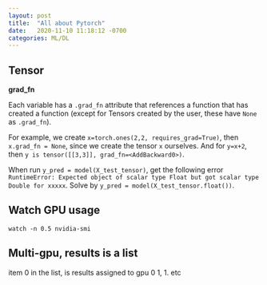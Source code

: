 ```yaml
---
layout: post
title:  "All about Pytorch"
date:   2020-11-10 11:18:12 -0700
categories: ML/DL
---
```


## Tensor

__grad_fn__

Each variable has a `.grad_fn` attribute that references a function that has created a function (except for Tensors created by the user, these have `None` as `.grad_fn`). 

For example, we create `x=torch.ones(2,2, requires_grad=True)`, then `x.grad_fn = None`, since we create the tensor `x` ourselves. And for `y=x+2`, then `y is tensor([[3,3]], grad_fn=<AddBackward0>)`. 

When run `y_pred = model(X_test_tensor)`, get the following error
`RuntimeError: Expected object of scalar type Float but got scalar type Double for xxxxx`. 
Solve by `y_pred = model(X_test_tensor.float())`. 

## Watch GPU usage
`watch -n 0.5 nvidia-smi`

## Multi-gpu, results is a list

item 0 in the list, is results assigned to gpu 0
1, 1. 
etc